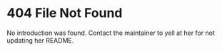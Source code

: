 # 404 File Not Found
No introduction was found. Contact the maintainer to yell at her for not updating her README.
<!---
# 👋 Hi, I’m @OutOfCache
- 👀 I’m interested in ...
- 🌱 I’m currently learning ...
- 💞️ I’m looking to collaborate on ...
- 📫 How to reach me ...
--->
<!---
OutOfCache/OutOfCache is a ✨ special ✨ repository because its `README.md` (this file) appears on your GitHub profile.
You can click the Preview link to take a look at your changes.
--->
